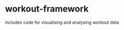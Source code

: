 # workout-framework

Includes code for visualising and analysing workout data

<div hidden>
```
@startuml firstDiagram

Alice -> Bob: Hello
Bob -> Alice: Hi!
@enduml

```
</div>
```

![](firstDiagram.svg)
